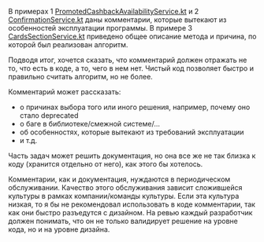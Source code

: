 В примерах 1 [PromotedCashbackAvailabilityService.kt](1%2FPromotedCashbackAvailabilityService.kt) и 2 [ConfirmationService.kt](2%2FConfirmationService.kt) даны комментарии, которые вытекают из особенностей эксплуатации программы.
В примере 3 [CardsSectionService.kt](3%2FCardsSectionService.kt) приведено общее описание метода и причина, по которой был реализован алгоритм.

Подводя итог, хочется сказать, что комментарий должен отражать не то, что есть в коде, а то, чего в нем нет. Чистый код позволяет быстро и правильно считать алгоритм, но не более. 

Комментарий может рассказать:
* о причинах выбора того или иного решения, например, почему оно стало deprecated
* о баге в библиотеке/смежной системе/...
* об особенностях, которые вытекают из требований эксплуатации
* и т.д.

Часть задач может решить документация, но она все же не так близка к коду (хранится отдельно от него), как этого бы хотелось.

Комментарии, как и документация, нуждаются в периодическом обслуживании. Качество этого обслуживания зависит сложившейся культуры в рамках компании/команды культуры. Если эта культура низкая, то я бы не рекомендовал использовать в коде комментарии, так как они быстро разъедутся с дизайном. На ревью каждый разработчик должен понимать, что он не только валидирует решение на уровне кода, но и на уровне дизайна.